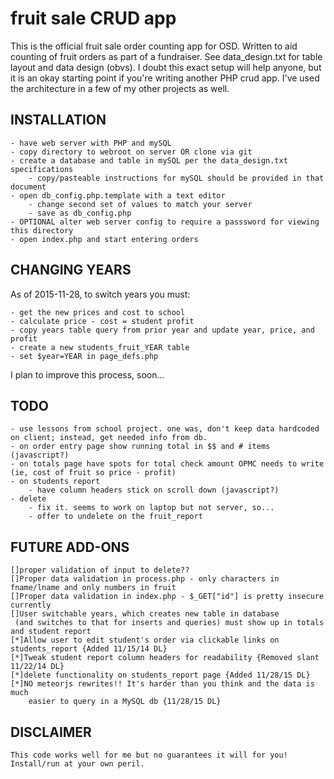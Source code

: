 # fruit sale CRUD app
This is the official fruit sale order counting app for OSD. 
Written to aid counting of fruit orders as part of a fundraiser.
See data_design.txt for table layout and data design (obvs).
I doubt this exact setup will help anyone, but it is an okay 
starting point if you're writing another PHP crud app. 
I've used the architecture in a few of my other projects as well.

## INSTALLATION
	- have web server with PHP and mySQL
	- copy directory to webroot on server OR clone via git
	- create a database and table in mySQL per the data_design.txt specifications
		- copy/pasteable instructions for mySQL should be provided in that document
	- open db_config.php.template with a text editor
		- change second set of values to match your server
		- save as db_config.php
	- OPTIONAL alter web server config to require a passsword for viewing this directory
	- open index.php and start entering orders

## CHANGING YEARS
As of 2015-11-28, to switch years you must:

	- get the new prices and cost to school
	- calculate price - cost = student profit
	- copy years table query from prior year and update year, price, and profit
	- create a new students_fruit_YEAR table 
	- set $year=YEAR in page_defs.php
I plan to improve this process, soon...

## TODO
    - use lessons from school project. one was, don't keep data hardcoded on client; instead, get needed info from db.
	- on order entry page show running total in $$ and # items (javascript?)
	- on totals page have spots for total check amount OPMC needs to write (ie, cost of fruit so price - profit)
	- on students report
		- have column headers stick on scroll down (javascript?)
	- delete
		- fix it. seems to work on laptop but not server, so...
		- offer to undelete on the fruit_report

## FUTURE ADD-ONS
	[]proper validation of input to delete??
	[]Proper data validation in process.php - only characters in fname/lname and only numbers in fruit
	[]Proper data validation in index.php - $_GET["id"] is pretty insecure currently
	[]User switchable years, which creates new table in database
	 (and switches to that for inserts and queries) must show up in totals and student report
	[*]Allow user to edit student's order via clickable links on students_report {Added 11/15/14 DL}
	[*]Tweak student report column headers for readability {Removed slant 11/22/14 DL}
	[*]delete functionality on students_report page {Added 11/28/15 DL}
	[*]NO meteorjs rewrites!! It's harder than you think and the data is much 
		easier to query in a MySQL db {11/28/15 DL}

## DISCLAIMER
	This code works well for me but no guarantees it will for you! Install/run at your own peril.
